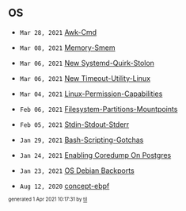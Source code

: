 ## OS


* <code>Mar 28, 2021</code> [Awk-Cmd](2021-03-28T15-55-03-awk-cmd.md)
* <code>Mar 08, 2021</code> [Memory-Smem](2021-03-08T23-13-52-memory-smem.md)
* <code>Mar 06, 2021</code> [New Systemd-Quirk-Stolon](2021-03-06T01-29-30-new-systemd-quirk-stolon.md)
* <code>Mar 06, 2021</code> [New Timeout-Utility-Linux](2021-03-06T01-02-42-new-timeout-utility-linux.md)
* <code>Mar 04, 2021</code> [Linux-Permission-Capabilities](2021-03-04T18-14-43-linux-permission-capabilities.md)

* <code>Feb 06, 2021</code> [Filesystem-Partitions-Mountpoints](2021-02-06T09-45-11-filesystem-partitions-mountpoints.md)
* <code>Feb 05, 2021</code> [Stdin-Stdout-Stderr](2021-02-05T21-08-33-stdin-stdout-stderr.md)

* <code>Jan 29, 2021</code> [Bash-Scripting-Gotchas](2021-01-29T20-27-11-bash-scripting-gotchas.md)
* <code>Jan 24, 2021</code> [Enabling Coredump On Postgres](2021-01-24T23-13-37-enabling-coredump-on-postgres.md)
* <code>Jan 23, 2021</code> [OS Debian Backports](2021-01-23T19-23-55-os-debian-backports.md)

* <code>Aug 12, 2020</code> [concept-ebpf](2020-08-12T18-53-32-concept-ebpf.md)

<sup><sub>generated 1 Apr 2021 10:17:31 by <a href='https://github.com/senorprogrammer/til'>til</a></sub></sup>
